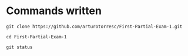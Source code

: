 # Commands written

`git clone https://github.com/arturotorresc/First-Partial-Exam-1.git`

`cd First-Partial-Exam-1`

`git status`
